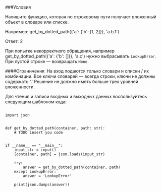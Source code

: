 ###Условия

Напишите функцию, которая по строковому пути получает вложенный объект в словаре или списке.

Например: 
get_by_dotted_path({'a': {'b': [1, 2]}}, 'a.b.1')

Ответ:
2

При попытке некорректного обращения, например
get_by_dotted_path({'a': {'b': []}}, 'a.c')
нужно выбрасывать `LookupError`.
При пустой строке — возвращать `None`.


####Ограничения:
На вход подаются только словари и списки / их комбинации.
Все ключи словарей — всегда строки, ключи не должны содержать '.'
Решение не должно иметь больше трех уровней вложенности.

Для чтения и записи входных и выходных данных воспользуйтесь следующим шаблоном кода:

```

import json


def get_by_dotted_path(container, path: str):
    # TODO insert you code


if __name__ == "__main__":
    input_str = input()
    [container, path] = json.loads(input_str)

    try:
        answer = get_by_dotted_path(container, path)
    except LookupError:
        answer = 'LookupError'

    print(json.dumps(answer))

```